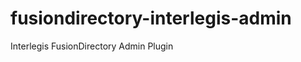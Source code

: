 fusiondirectory-interlegis-admin
================================

Interlegis FusionDirectory Admin Plugin
